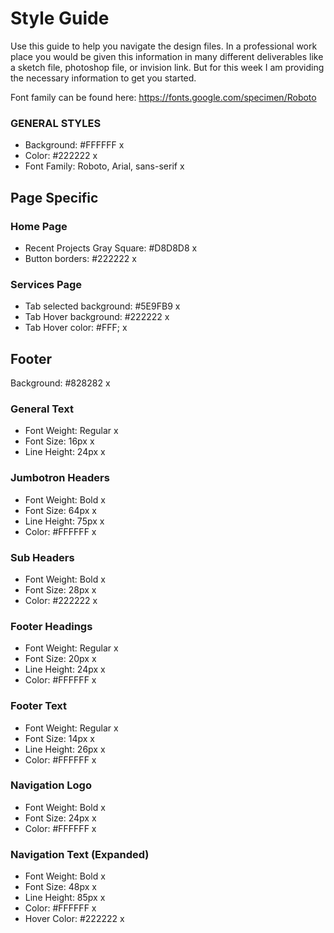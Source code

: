 # Style Guide
Use this guide to help you navigate the design files.  In a professional work place you would be given this information in many different deliverables like a sketch file, photoshop file, or invision link.  But for this week I am providing the necessary information to get you started.  

Font family can be found here: https://fonts.google.com/specimen/Roboto

### GENERAL STYLES
- Background: #FFFFFF x
- Color: #222222 x
- Font Family: Roboto, Arial, sans-serif x

## Page Specific

### Home Page
- Recent Projects Gray Square: #D8D8D8 x
- Button borders: #222222 x

### Services Page
- Tab selected background: #5E9FB9 x
- Tab Hover background: #222222 x
- Tab Hover color: #FFF; x

## Footer 
Background: #828282 x

### General Text
- Font Weight: Regular x
- Font Size: 16px x
- Line Height: 24px x

### Jumbotron Headers
- Font Weight: Bold x
- Font Size: 64px x
- Line Height: 75px x
- Color: #FFFFFF x

### Sub Headers
- Font Weight: Bold x
- Font Size: 28px x
- Color: #222222 x
   
### Footer Headings
- Font Weight: Regular x
- Font Size: 20px x
- Line Height: 24px x
- Color: #FFFFFF x

### Footer Text
- Font Weight: Regular x
- Font Size: 14px x
- Line Height: 26px x
- Color: #FFFFFF x

### Navigation Logo
- Font Weight: Bold x
- Font Size: 24px x
- Color: #FFFFFF x

### Navigation Text (Expanded)
- Font Weight: Bold x
- Font Size: 48px x
- Line Height: 85px x
- Color: #FFFFFF x
- Hover Color: #222222 x
